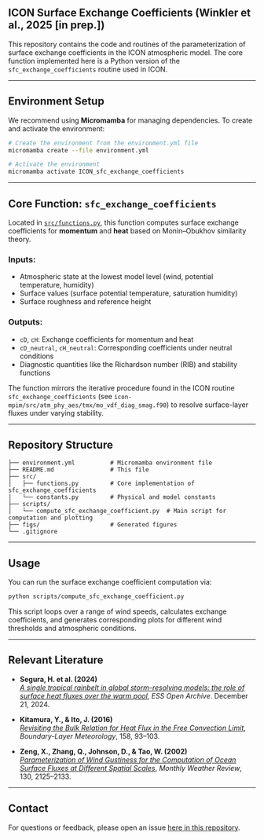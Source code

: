 ## ICON Surface Exchange Coefficients (Winkler et al., 2025 [in prep.])

This repository contains the code and routines of the parameterization of surface exchange coefficients in the ICON atmospheric model. The core function implemented here is a Python version of the `sfc_exchange_coefficients` routine used in ICON.

---

## Environment Setup

We recommend using **Micromamba** for managing dependencies. To create and activate the environment:

```bash
# Create the environment from the environment.yml file
micromamba create --file environment.yml

# Activate the environment
micromamba activate ICON_sfc_exchange_coefficients
```

---

## Core Function: `sfc_exchange_coefficients`

Located in [`src/functions.py`](src/functions.py), this function computes surface exchange coefficients for **momentum** and **heat** based on Monin–Obukhov similarity theory.

### Inputs:
- Atmospheric state at the lowest model level (wind, potential temperature, humidity)
- Surface values (surface potential temperature, saturation humidity)
- Surface roughness and reference height

### Outputs:
- `cD`, `cH`: Exchange coefficients for momentum and heat
- `cD_neutral`, `cH_neutral`: Corresponding coefficients under neutral conditions
- Diagnostic quantities like the Richardson number (RIB) and stability functions

The function mirrors the iterative procedure found in the ICON routine `sfc_exchange_coefficients` (see `icon-mpim/src/atm_phy_aes/tmx/mo_vdf_diag_smag.f90`) to resolve surface-layer fluxes under varying stability.

---

## Repository Structure

```
├── environment.yml          # Micromamba environment file
├── README.md                # This file
├── src/
│   ├── functions.py         # Core implementation of sfc_exchange_coefficients
│   └── constants.py         # Physical and model constants
├── scripts/
│   └── compute_sfc_exchange_coefficient.py  # Main script for computation and plotting
├── figs/                    # Generated figures
└── .gitignore
```

---

## Usage

You can run the surface exchange coefficient computation via:

```bash
python scripts/compute_sfc_exchange_coefficient.py
```

This script loops over a range of wind speeds, calculates exchange coefficients, and generates corresponding plots for different wind thresholds and atmospheric conditions.

---

## Relevant Literature

- **Segura, H. et al. (2024)**  
  [*A single tropical rainbelt in global storm-resolving models: the role of surface heat fluxes over the warm pool*](https://doi.org/10.22541/essoar.173482210.07670254/v1), *ESS Open Archive*. December 21, 2024.

- **Kitamura, Y., & Ito, J. (2016)**  
  [*Revisiting the Bulk Relation for Heat Flux in the Free Convection Limit*](https://doi.org/10.1007/s10546-015-0075-z), *Boundary-Layer Meteorology*, 158, 93–103.

- **Zeng, X., Zhang, Q., Johnson, D., & Tao, W. (2002)**  
  [*Parameterization of Wind Gustiness for the Computation of Ocean Surface Fluxes at Different Spatial Scales*](https://doi.org/10.1175/1520-0493(2002)130<2125:POWGFT>2.0.CO;2), *Monthly Weather Review*, 130, 2125–2133.

---

## Contact

For questions or feedback, please open an issue [here in this repository](https://github.com/mariuswinkler/Winkler_et_al_ICON_Surface_Exchange_paper_2025/issues).
